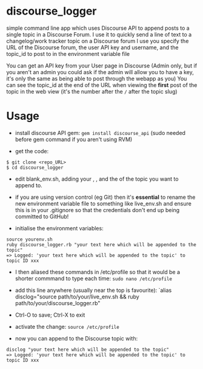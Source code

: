 # discourse_logger

simple command line app which uses Discourse API to append posts to a single topic in a Discourse Forum.
I use it to quickly send a line of text to a changelog/work tracker topic on a Discourse forum I use
you specify the URL of the Discourse forum, the user API key and username, and the topic_id to post to in the environment variable file

You can get an API key from your User page in Discourse (Admin only, but if you aren't an admin you could ask if the admin will allow you to have a key, it's only the same as being able to post through the webapp as you)
You can see the topic_id at the end of the URL when viewing the **first** post of the topic in the web view (it's the number after the `/` after the topic slug)

# Usage
* install discourse API gem:
`gem install discourse_api` (sudo needed before gem command if you aren't using RVM)

* get the code:
```
$ git clone <repo_URL>
$ cd discourse_logger
```

* edit blank_env.sh, adding your <Discourse URL>, <your API key>, <your username> and the <topic ID> of the topic you want to append to.

* if you are using version control (eg Git) then it's **essential** to rename the new environment variable file to something like live_env.sh and ensure this is in your .gitignore so that the credentials don't end up being committed to GitHub!

* initialise the environment variables:
```
source yourenv.sh
ruby discourse_logger.rb "your text here which will be appended to the topic"
=> Logged: 'your text here which will be appended to the topic' to topic ID xxx
```
 
* I then aliased these commands in /etc/profile so that it would be a shorter commmand to type each time:
`sudo nano /etc/profile`

* add this line anywhere (usually near the top is favourite):
`alias disclog="source path/to/your/live_env.sh && ruby path/to/your/discourse_logger.rb"

* Ctrl-O to save; Ctrl-X to exit

* activate the change:
`source /etc/profile`

* now you can append to the Discourse topic with:
```
disclog "your text here which will be appended to the topic"
=> Logged: 'your text here which will be appended to the topic' to topic ID xxx
```
